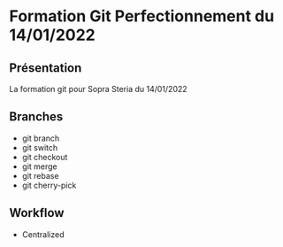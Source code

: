 # Formation Git Perfectionnement du 14/01/2022

## Présentation

La formation git pour Sopra Steria du 14/01/2022

## Branches

- git branch
- git switch
- git checkout
- git merge
- git rebase
- git cherry-pick

## Workflow

- Centralized
